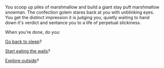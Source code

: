 You scoop up piles of marshmallow and build a giant stay puft marshmallow snowman. The confection golem stares back at you with unblinking eyes. You get the distinct impression it is judging you, quietly waiting to hand down it's verdict and sentance you to a life of perpetual stickiness.

When you're done, do you:

[Go back to sleep](../sleep/more-sleep/more-sleep.md)?

[Start eating the walls](../eating-walls/eating-marshmallows.md)?

[Explore outside](../explore-outside/explore-outside.md)?
